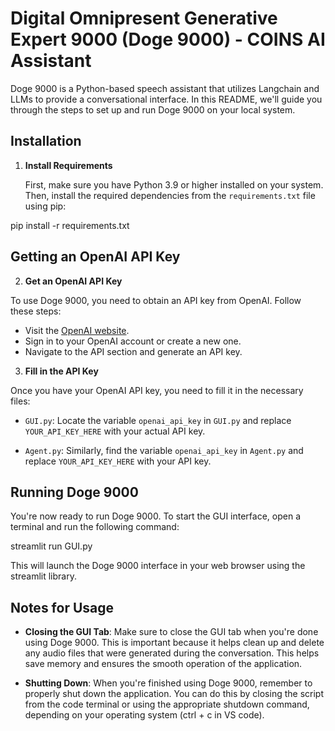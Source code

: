 # Digital Omnipresent Generative Expert 9000 (Doge 9000) - COINS AI Assistant 

Doge 9000 is a Python-based speech assistant that utilizes Langchain and LLMs to provide a conversational interface. In this README, we'll guide you through the steps to set up and run Doge 9000 on your local system.

## Installation

1. **Install Requirements**

   First, make sure you have Python 3.9 or higher installed on your system. Then, install the required dependencies from the `requirements.txt` file using pip:

pip install -r requirements.txt


## Getting an OpenAI API Key

2. **Get an OpenAI API Key**

To use Doge 9000, you need to obtain an API key from OpenAI. Follow these steps:

- Visit the [OpenAI website](https://openai.com).
- Sign in to your OpenAI account or create a new one.
- Navigate to the API section and generate an API key.

3. **Fill in the API Key**

Once you have your OpenAI API key, you need to fill it in the necessary files:

- `GUI.py`: Locate the variable `openai_api_key` in `GUI.py` and replace `YOUR_API_KEY_HERE` with your actual API key.

- `Agent.py`: Similarly, find the variable `openai_api_key` in `Agent.py` and replace `YOUR_API_KEY_HERE` with your API key.

## Running Doge 9000

You're now ready to run Doge 9000. To start the GUI interface, open a terminal and run the following command:

streamlit run GUI.py


This will launch the Doge 9000 interface in your web browser using the streamlit library.

## Notes for Usage

- **Closing the GUI Tab**: Make sure to close the GUI tab when you're done using Doge 9000. This is important because it helps clean up and delete any audio files that were generated during the conversation. This helps save memory and ensures the smooth operation of the application.

- **Shutting Down**: When you're finished using Doge 9000, remember to properly shut down the application. You can do this by closing the script from the code terminal or using the appropriate shutdown command, depending on your operating system (ctrl + c in VS code).

